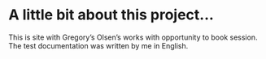 # A little bit about this project...

This is site with Gregory’s Olsen’s works with opportunity to book session.
The test documentation was written by me in English.

